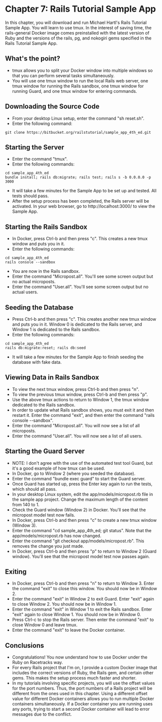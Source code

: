 # Chapter 7: Rails Tutorial Sample App

In this chapter, you will download and run Michael Hartl's Rails Tutorial Sample App.  You will learn to use tmux.  In the interest of saving time, the rails-general Docker image comes preinstalled with the latest version of Ruby and the versions of the rails, pg, and nokogiri gems specified in the Rails Tutorial Sample App.

## What's the point?
* tmux allows you to split your Docker window into multiple windows so that you can perform several tasks simultaneously.
* You will use one tmux window to run the local Rails web server, one tmux window for running the Rails sandbox, one tmux window for running Guard, and one tmux window for entering commands.

## Downloading the Source Code
* From your desktop Linux setup, enter the command "sh reset.sh".
* Enter the following command:
```
git clone https://bitbucket.org/railstutorial/sample_app_4th_ed.git
```

## Starting the Server
* Enter the command "tmux".
* Enter the following commands:
```
cd sample_app_4th_ed
bundle install; rails db:migrate; rails test; rails s -b 0.0.0.0 -p 3000
```
* It will take a few minutes for the Sample App to be set up and tested.  All tests should pass.
* After the setup process has been completed, the Rails server will be activated.  In your web browser, go to http://localhost:3000/ to view the Sample App.

## Starting the Rails Sandbox
* In Docker, press Ctrl-b and then press "c".  This creates a new tmux window and puts you in it.
* Enter the following commands:
```
cd sample_app_4th_ed
rails console --sandbox
```
* You are now in the Rails sandbox.
* Enter the command "Micropost.all".  You'll see some screen output but no actual microposts.
* Enter the command "User.all".  You'll see some screen output but no actual users.

## Seeding the Database
* Press Ctrl-b and then press "c".  This creates another new tmux window and puts you in it.  Window 0 is dedicated to the Rails server, and Window 1 is dedicated to the Rails sandbox.
* Enter the following commands:
```
cd sample_app_4th_ed
rails db:migrate:reset; rails db:seed
```
* It will take a few minutes for the Sample App to finish seeding the database with fake data.

## Viewing Data in Rails Sandbox
* To view the next tmux window, press Ctrl-b and then press "n".
* To view the previous tmux window, press Ctrl-b and then press "p".
* Use the above tmux actions to return to Window 1, the tmux window dedicated to the Rails sandbox.
* In order to update what Rails sandbox shows, you must exit it and then restart it.  Enter the command "exit", and then enter the command "rails console --sandbox".
* Enter the command "Micropost.all".  You will now see a list of all microposts.
* Enter the command "User.all".  You will now see a list of all users.

## Starting the Guard Server
* NOTE: I don't agree with the use of the automated test tool Guard, but it's a good example of how tmux can be used.
* In Docker, go to Window 2 (where you seeded the database).
* Enter the command "bundle exec guard" to start the Guard server.
* Once Guard has started up, press the Enter key again to run the tests, which should all pass.
* In your desktop Linux system, edit the app/models/micropost.rb file in the sample app project.  Change the maximum length of the content from 140 to 1.
* Check the Guard window (Window 2) in Docker.  You'll see that the micropost model test now fails.
* In Docker, press Ctrl-b and then press "c" to create a new tmux window (Window 3).
* Enter the command "cd sample_app_4th_ed; git status".  Note that the app/models/micropost.rb has now changed.
* Enter the command "git checkout app/models/micropost.rb".  This removes the change you just made.
* In Docker, press Ctrl-b and then press "p" to return to Window 2 (Guard window).  You'll see that the micropost model test now passes again.

## Exiting
* In Docker, press Ctrl-b and then press "n" to return to Window 3.  Enter the command "exit" to close this window.  You should now be in Window 2.
* Enter the command "exit" in Window 2 to exit Guard.  Enter "exit" again to close Window 2.  You should now be in Window 1.
* Enter the command "exit" in Window 1 to exit the Rails sandbox.  Enter "exit" again to close Window 1.  You should now be in Window 0.
* Press Ctrl-c to stop the Rails server.  Then enter the command "exit" to close Window 0 and leave tmux.
* Enter the command "exit" to leave the Docker container.

## Conclusions
* Congratulations!  You now understand how to use Docker under the Ruby on Racetracks way.
* For every Rails project that I'm on, I provide a custom Docker image that includes the correct versions of Ruby, the Rails gem, and certain other gems.  This makes the setup process much faster and shorter.
* In my tutorials involving specific projects, you will use the offset values for the port numbers.  Thus, the port numbers of a Rails project will be different from the ones used in this chapter.  Using a different offset value for different Docker containers allows you to run multiple Docker containers simultaneously.  If a Docker container you are running uses any ports, trying to start a second Docker container will lead to error messages due to the conflict.
